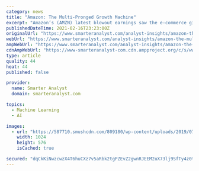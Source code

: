 ```yaml
---
category: news
title: "Amazon: The Multi-Pronged Growth Machine"
excerpt: "Amazon’s (AMZN) latest blowout earnings saw the e-commerce giant crossing the $100 billion quarterly revenue threshold for the first time. There was"
publishedDateTime: 2021-02-16T23:23:00Z
originalUrl: "https://www.smarteranalyst.com/analyst-insights/amazon-the-multi-pronged-growth-machine/"
webUrl: "https://www.smarteranalyst.com/analyst-insights/amazon-the-multi-pronged-growth-machine/"
ampWebUrl: "https://www.smarteranalyst.com/analyst-insights/amazon-the-multi-pronged-growth-machine/amp/"
cdnAmpWebUrl: "https://www-smarteranalyst-com.cdn.ampproject.org/c/s/www.smarteranalyst.com/analyst-insights/amazon-the-multi-pronged-growth-machine/amp/"
type: article
quality: 44
heat: 44
published: false

provider:
  name: Smarter Analyst
  domain: smarteranalyst.com

topics:
  - Machine Learning
  - AI

images:
  - url: "https://587710.smushcdn.com/809180/wp-content/uploads/2019/07/AMZN-0725-1024x576.jpg?size=1024x1024&lossy=0&strip=1&webp=0"
    width: 1024
    height: 576
    isCached: true

secured: "dqCkKiNwzcwzX4T6huCXz7v5aRbk2tgPZEvZ2gwnRJEEM2uX73lj9SfTy4z0tlVzCxUcGPk0iaxoQCPN+KxjCGWmYeoSRwjb4i4mOLZ0ugxonmPUTruHiqFXQd9dDAvbWOMB8g+N/38tojliqbZTjuOEWJedFa2N8mbEdYMQ3qSYWHsMjF0tCLHvvttoSjXtkBFcYX6K2YkKHDk6aPKnsm5T19kJnBtbghsh/CfoCunf4uzb4B3AarFL63h4WitDLqB1nA/P48BYubmWrZ9weW9+aA/SuhNa2qQ5GlliXy7DS6tREkHIaGTtxAGlh6cpyGs+R5bQETFhH2ccUqlQYaSJsc0r0JD69EJQoRYbFVo=;i6ojM9/Sz863hytHl7k88Q=="
---
```


